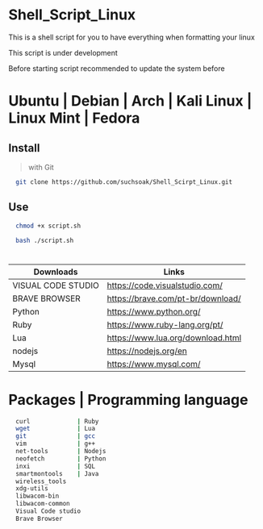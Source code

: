 # Shell_Script_Linux
This is a shell script for you to have everything when formatting your linux

This script is under development

Before starting script recommended to update the system before

# Ubuntu | Debian | Arch | Kali Linux | Linux Mint | Fedora

## Install

> with Git

```sh
  git clone https://github.com/suchsoak/Shell_Scirpt_Linux.git
```

## Use

```sh
  chmod +x script.sh
```

```sh
  bash ./script.sh
```
#

| Downloads |  Links |
| ------ | ------ |
| VISUAL CODE STUDIO | https://code.visualstudio.com/
| BRAVE BROWSER | https://brave.com/pt-br/download/
|  Python | https://www.python.org/
|  Ruby | https://www.ruby-lang.org/pt/
|  Lua | https://www.lua.org/download.html
|  nodejs | https://nodejs.org/en
| Mysql   | https://www.mysql.com/

# Packages | Programming language 

```sh            
  curl             | Ruby
  wget             | Lua
  git              | gcc 
  vim              | g++
  net-tools        | Nodejs
  neofetch         | Python
  inxi             | SQL
  smartmontools    | Java
  wireless_tools   
  xdg-utils
  libwacom-bin
  libwacom-common
  Visual Code studio
  Brave Browser
```
